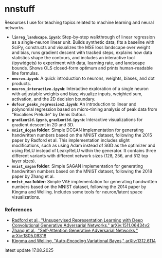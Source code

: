 # nnstuff

Resources I use for teaching topics related to machine learning and neural networks.

- **`linreg_landscape.ipynb`**: Step-by-step walkthrough of linear regression as a single-neuron linear unit. Builds synthetic data, fits a baseline with SciPy, constructs and visualizes the MSE loss landscape over weight and bias, runs gradient descent with tracked steps, explains how data statistics shape the contours, and includes an interactive tool (ipywidgets) to experiment with data, learning rate, and landscape bounds. Shows OLS closed-form optimum and prints human-readable line formulas.
- **`neuron.ipynb`**: A quick introduction to neurons, weights, biases, and dot products.
- **`neuron_interactive.ipynb`**: Interactive exploration of a single neuron with adjustable weights and bias; visualize inputs, weighted sum, activation, and the 2D decision boundary.
- **`dufour_peaks_regression2.ipynb`**: An introduction to linear and polynomial regression based on micro-timing analysis of peak data from "Bocalises Prélude" by Denis Dufour.
- **`gradient2d.ipynb`, `gradient3d.ipynb`**: Interactive visualizations for gradient descent in 2D and 3D.
- **`mnist_dcgan` folder**: Simple DCGAN implementation for generating handwritten numbers based on the MNIST dataset, following the 2015 paper by Radford et al. This implementation includes slight modifications, such as using Adam instead of SGD as the optimizer and using ReLU instead of LeakyReLU within the generator. It contains three different variants with different network sizes (128, 256, and 512 top layer sizes).
- **`mnist_sagan` folder**: Simple SAGAN implementation for generating handwritten numbers based on the MNIST dataset, following the 2018 paper by Zhang et al.
- **`mnist_vae` folder**: Simple VAE implementation for generating handwritten numbers based on the MNIST dataset, following the 2014 paper by Kingma and Welling. Includes some tools for neuron/latent space visualizations.

### References
- [Radford et al., "Unsupervised Representation Learning with Deep Convolutional Generative Adversarial Networks," arXiv:1511.06434v2](https://arxiv.org/abs/1511.06434v2)
- [Zhang et al., "Self-Attention Generative Adversarial Networks," arXiv:1805.08318](https://arxiv.org/abs/1805.08318)
- [Kingma and Welling, "Auto-Encoding Variational Bayes," arXiv:1312.6114](https://arxiv.org/abs/1312.6114)

latest update 17.08.2025